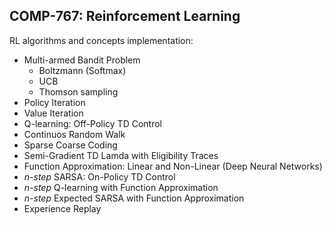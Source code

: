 ## COMP-767: Reinforcement Learning  

RL algorithms and concepts implementation:  
* Multi-armed Bandit Problem  
    * Boltzmann (Softmax)  
    * UCB  
    * Thomson sampling  
* Policy Iteration  
* Value Iteration  
* Q-learning: Off-Policy TD Control  
* Continuos Random Walk  
* Sparse Coarse Coding  
* Semi-Gradient TD Lamda with Eligibility Traces  
* Function Approximation: Linear and Non-Linear (Deep Neural Networks)  
* *n-step* SARSA: On-Policy TD Control    
* *n-step* Q-learning with Function Approximation    
* *n-step* Expected SARSA with Function Approximation  
* Experience Replay 
    
    
    
